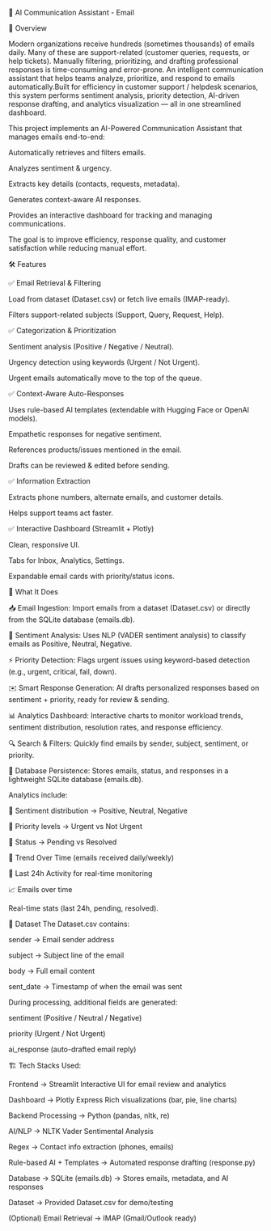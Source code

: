 📧 AI Communication Assistant - Email

🚀 Overview

Modern organizations receive hundreds (sometimes thousands) of emails daily. Many of these are support-related (customer queries, requests, or help tickets).
Manually filtering, prioritizing, and drafting professional responses is time-consuming and error-prone. An intelligent communication assistant that helps teams analyze, prioritize, and respond to emails automatically.Built for efficiency in customer support / helpdesk scenarios, this system performs sentiment analysis, priority detection, AI-driven response drafting, and analytics visualization — all in one streamlined dashboard.

This project implements an AI-Powered Communication Assistant that manages emails end-to-end:

Automatically retrieves and filters emails.

Analyzes sentiment & urgency.

Extracts key details (contacts, requests, metadata).

Generates context-aware AI responses.

Provides an interactive dashboard for tracking and managing communications.

The goal is to improve efficiency, response quality, and customer satisfaction while reducing manual effort.

🛠️ Features

✅ Email Retrieval & Filtering

Load from dataset (Dataset.csv) or fetch live emails (IMAP-ready).

Filters support-related subjects (Support, Query, Request, Help).

✅ Categorization & Prioritization

Sentiment analysis (Positive / Negative / Neutral).

Urgency detection using keywords (Urgent / Not Urgent).

Urgent emails automatically move to the top of the queue.

✅ Context-Aware Auto-Responses

Uses rule-based AI templates (extendable with Hugging Face or OpenAI models).

Empathetic responses for negative sentiment.

References products/issues mentioned in the email.

Drafts can be reviewed & edited before sending.

✅ Information Extraction

Extracts phone numbers, alternate emails, and customer details.

Helps support teams act faster.

✅ Interactive Dashboard (Streamlit + Plotly)

Clean, responsive UI.

Tabs for Inbox, Analytics, Settings.

Expandable email cards with priority/status icons.

🚀 What It Does

📥 Email Ingestion: Import emails from a dataset (Dataset.csv) or directly from the SQLite database (emails.db).

🧠 Sentiment Analysis: Uses NLP (VADER sentiment analysis) to classify emails as Positive, Neutral, Negative.

⚡ Priority Detection: Flags urgent issues using keyword-based detection (e.g., urgent, critical, fail, down).

✉️ Smart Response Generation: AI drafts personalized responses based on sentiment + priority, ready for review & sending.

📊 Analytics Dashboard: Interactive charts to monitor workload trends, sentiment distribution, resolution rates, and response efficiency.

🔍 Search & Filters: Quickly find emails by sender, subject, sentiment, or priority.

📂 Database Persistence: Stores emails, status, and responses in a lightweight SQLite database (emails.db).

Analytics include:

📌 Sentiment distribution → Positive, Neutral, Negative

📌 Priority levels → Urgent vs Not Urgent

📌 Status → Pending vs Resolved 

📌 Trend Over Time (emails received daily/weekly)

📌 Last 24h Activity for real-time monitoring

📈 Emails over time

Real-time stats (last 24h, pending, resolved).

📂 Dataset The Dataset.csv contains:

sender → Email sender address

subject → Subject line of the email

body → Full email content

sent_date → Timestamp of when the email was sent

During processing, additional fields are generated:

sentiment (Positive / Neutral / Negative)

priority (Urgent / Not Urgent)

ai_response (auto-drafted email reply)

🏗️ Tech Stacks Used:

Frontend → Streamlit Interactive UI for email review and analytics

Dashboard → Plotly Express Rich visualizations (bar, pie, line charts)

Backend Processing → Python (pandas, nltk, re)

AI/NLP → NLTK Vader Sentimental Analysis

Regex → Contact info extraction (phones, emails)

Rule-based AI + Templates → Automated response drafting (response.py)

Database → SQLite (emails.db) → Stores emails, metadata, and AI responses

Dataset → Provided Dataset.csv for demo/testing

(Optional) Email Retrieval → IMAP (Gmail/Outlook ready)
